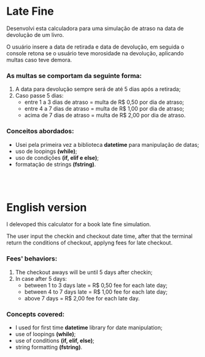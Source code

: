 # Late Fine
Desenvolvi esta calculadora para uma simulação de atraso na data de devolução de um livro.

O usuário insere a data de retirada e data de devolução, em seguida o console retona se o usuário teve morosidade na devolução, aplicando multas caso teve demora.

### As multas se comportam da seguinte forma:

1. A data para devolução sempre será de até 5 dias após a retirada;
2. Caso passe 5 dias:
    + entre 1 a 3 dias de atraso = multa de R$ 0,50 por dia de atraso;
    + entre 4 a 7 dias de atraso = multa de R$ 1,00 por dia de atraso;
    + acima de 7 dias de atraso = multa de R$ 2,00 por dia de atraso.

### Conceitos abordados:

+ Usei pela primeira vez a biblioteca **__datetime__** para manipulação de datas;
+ uso de loopings **__(while)__**;
+ uso de condições **__(if, elif e else)__**;
+ formatação de strings **__(fstring)__**.

<br><br>

# English version
I delevoped this calculator for a book late fine simulation.

The user input the checkin and checkout date time, after that the terminal return the conditions of checkout, applyng fees for late checkout.

### Fees' behaviors:

1. The checkout aways will be until 5 days after checkin;
2. In case after 5 days:
    + between 1 to 3 days late = R$ 0,50 fee for each late day;
    + between 4 to 7 days late = R$ 1,00 fee for each late day;
    + above 7 days = R$ 2,00 fee for each late day.

### Concepts covered:

+ I used for first time **__datetime__** library for date manipulation;
+ use of loopings **__(while)__**;
+ use of conditions **__(if, elif, else)__**;
+ string formatting **__(fstring)__**.
